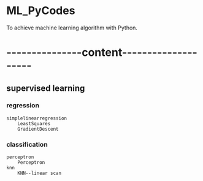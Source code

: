 # ML_PyCodes
To achieve machine learning algorithm with Python.

# ---------------content--------------------


## supervised learning
### regression
    simplelinearregression
        LeastSquares
        GradientDescent
        
### classification
    perceptron
        Perceptron
    knn
        KNN--linear scan

